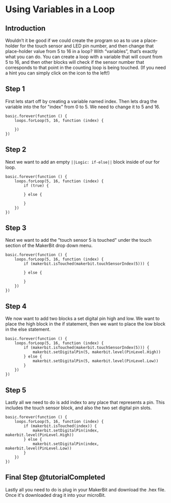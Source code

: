 # Using Variables in a Loop 

## Introduction 

Wouldn’t it be good if we could create the program so as to use a place-holder for the touch sensor and LED pin number, and then change that place-holder value from 5 to 16 in a loop? With “variables”, that’s exactly what you can do.  You can create a loop with a variable that will count from 5 to 16, and then other blocks will check if the sensor number that corresponds to that point in the counting loop is being touched. (If you need a hint you can simply click on the icon to the left!)

## Step 1 

First lets start off by creating a variable named index. Then lets drag the variable into the for "index" from 0 to 5. We need to change it to 5 and 16. 

```blocks
basic.forever(function () {
    loops.forLoop(5, 16, function (index) {
    	
    })
})
```

## Step 2

Next we want to add an empty ``||Logic: if-else||`` block inside of our for loop. 

```blocks
basic.forever(function () {
    loops.forLoop(5, 16, function (index) {
        if (true) {
        	
        } else {
        	
        }
    })
})
```

## Step 3 

Next we want to add the "touch sensor 5 is touched" under the touch section of the MakerBit drop down menu. 

```blocks
basic.forever(function () {
    loops.forLoop(5, 16, function (index) {
        if (makerbit.isTouched(makerbit.touchSensorIndex(5))) {
        	
        } else {
        	
        }
    })
})
``` 

## Step 4 

We now want to add two blocks a set digital pin high and low. We want to place the high block in the if statement, then we want to place the low block in the else statement.

```blocks
basic.forever(function () {
    loops.forLoop(5, 16, function (index) {
        if (makerbit.isTouched(makerbit.touchSensorIndex(5))) {
            makerbit.setDigitalPin(5, makerbit.level(PinLevel.High))
        } else {
            makerbit.setDigitalPin(5, makerbit.level(PinLevel.Low))
        }
    })
})
```
## Step 5 

Lastly all we need to do is add index to any place that represents a pin. This includes the touch sensor block, and also the two set digital pin slots.  

```blocks
basic.forever(function () {
    loops.forLoop(5, 16, function (index) {
        if (makerbit.isTouched(index)) {
            makerbit.setDigitalPin(index, makerbit.level(PinLevel.High))
        } else {
            makerbit.setDigitalPin(index, makerbit.level(PinLevel.Low))
        }
    })
})
```

## Final Step @tutorialCompleted

Lastly all you need to do is plug in your MakerBit and download the .hex file. Once it's downloaded drag it into your microBit.


